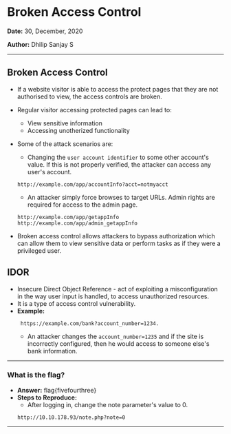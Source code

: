 # Broken Access Control

**Date:** 30, December, 2020

**Author:** Dhilip Sanjay S

---

## Broken Access Control
- If a website visitor is able to access the protect pages that they are not authorised to view, the access controls are broken.
- Regular visitor accessing protected pages can lead to:
    - View sensitive information
    - Accessing unotherized functionality

- Some of the attack scenarios are:
    - Changing the `user account identifier` to some other account's value. If this is not properly verified, the attacker can access any user's account.
    ```
    http://example.com/app/accountInfo?acct=notmyacct
    ```
    
    - An attacker simply force browses to target URLs. Admin rights are required for access to the admin page.
    ```
    http://example.com/app/getappInfo
    http://example.com/app/admin_getappInfo
    ```

- Broken access control allows attackers to bypass authorization which can allow them to view sensitive data or perform tasks as if they were a privileged user.

## IDOR
- Insecure Direct Object Reference - act of exploiting a misconfiguration in the way user input is handled, to access unauthorized resources.
- It is a type of access control vulnerability.
- **Example:**
    ```
     https://example.com/bank?account_number=1234.
    ```
    - An attacker changes the `account_number=1235` and if the site is incorrectly configured, then he would access to someone else's bank information.

---

### What is the flag?
- **Answer:** flag{fivefourthree}
- **Steps to Reproduce:** 
    - After logging in, change the note parameter's value to 0.
    ```
    http://10.10.178.93/note.php?note=0
    ```
---